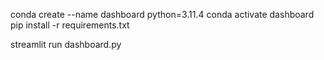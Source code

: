 conda create --name dashboard python=3.11.4
conda activate dashboard
pip install -r requirements.txt

streamlit run dashboard.py
